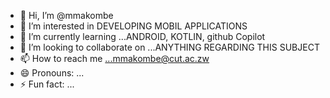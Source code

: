 - 👋 Hi, I’m @mmakombe
- 👀 I’m interested in DEVELOPING MOBIL APPLICATIONS
- 🌱 I’m currently learning ...ANDROID, KOTLIN, github Copilot
- 💞️ I’m looking to collaborate on ...ANYTHING REGARDING THIS SUBJECT
- 📫 How to reach me ...mmakombe@cut.ac.zw
- 😄 Pronouns: ...
- ⚡ Fun fact: ...

<!---
mmakombe/mmakombe is a ✨ special ✨ repository because its `README.md` (this file) appears on your GitHub profile.
You can click the Preview link to take a look at your changes.
--->
